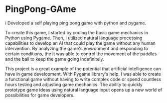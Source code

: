# PingPong-GAme
i Developed a self playing ping pong game with python and pygame.

To create this game, I started by coding the basic game mechanics in Python using Pygame. Then, I utilized natural language processing capabilities to develop an AI that could play the game without any human intervention. By analyzing the game's environment and responding to certain conditions, the it was able to control the movement of the paddles and the ball to keep the game going indefinitely.

This project is a great example of the potential that artificial intelligence can have in game development. With Pygame library's help, I was able to create a functional game without having to write complex code or spend countless hours testing and adjusting game mechanics. The ability to quickly prototype game ideas using natural language input opens up a new world of possibilities for game developers.

